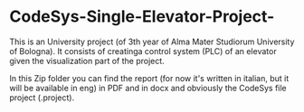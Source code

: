 # CodeSys-Single-Elevator-Project-
This is an University project (of 3th year of Alma Mater Studiorum University of Bologna). 
It consists of creatinga control system (PLC) of an elevator given the visualization part of the project.

In this Zip folder you can find the report (for now it's written in italian, but it will be available in eng) in PDF 
and in docx and obviously the CodeSys file project (.project).
